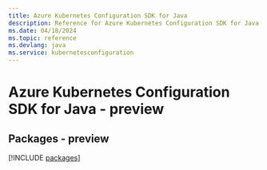 ```yaml
---
title: Azure Kubernetes Configuration SDK for Java
description: Reference for Azure Kubernetes Configuration SDK for Java
ms.date: 04/18/2024
ms.topic: reference
ms.devlang: java
ms.service: kubernetesconfiguration
---
```

# Azure Kubernetes Configuration SDK for Java - preview
## Packages - preview
[!INCLUDE [packages](kubernetes-configuration-index.md)]